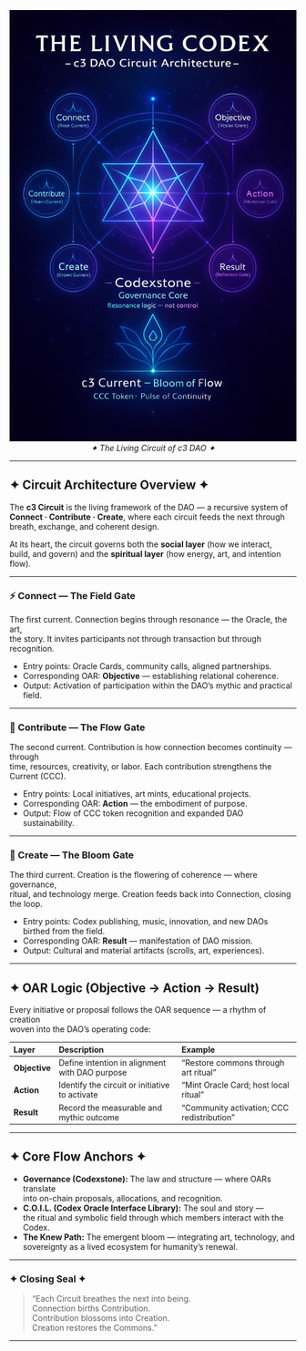 <p align="center">
  <img src="./c3_circuit_map.PNG" width="800" alt="c3 Circuit Map — Codex Architecture">
  <br>
  <em>✦ The Living Circuit of c3 DAO ✦</em>
</p>

---

## ✦ Circuit Architecture Overview ✦  

The **c3 Circuit** is the living framework of the DAO — a recursive system of  
**Connect · Contribute · Create**, where each circuit feeds the next through  
breath, exchange, and coherent design.  

At its heart, the circuit governs both the **social layer** (how we interact,  
build, and govern) and the **spiritual layer** (how energy, art, and intention flow).  

---

### ⚡ Connect — The Field Gate  
The first current. Connection begins through resonance — the Oracle, the art,  
the story. It invites participants not through transaction but through recognition.  

- Entry points: Oracle Cards, community calls, aligned partnerships.  
- Corresponding OAR: **Objective** — establishing relational coherence.  
- Output: Activation of participation within the DAO’s mythic and practical field.  

---

### 🔆 Contribute — The Flow Gate  
The second current. Contribution is how connection becomes continuity — through  
time, resources, creativity, or labor. Each contribution strengthens the Current (CCC).  

- Entry points: Local initiatives, art mints, educational projects.  
- Corresponding OAR: **Action** — the embodiment of purpose.  
- Output: Flow of CCC token recognition and expanded DAO sustainability.  

---

### 🌸 Create — The Bloom Gate  
The third current. Creation is the flowering of coherence — where governance,  
ritual, and technology merge. Creation feeds back into Connection, closing the loop.  

- Entry points: Codex publishing, music, innovation, and new DAOs birthed from the field.  
- Corresponding OAR: **Result** — manifestation of DAO mission.  
- Output: Cultural and material artifacts (scrolls, art, experiences).  

---

## ✦ OAR Logic (Objective → Action → Result)  

Every initiative or proposal follows the OAR sequence — a rhythm of creation  
woven into the DAO’s operating code:  

| Layer | Description | Example |
|:------|:-------------|:--------|
| **Objective** | Define intention in alignment with DAO purpose | “Restore commons through art ritual” |
| **Action** | Identify the circuit or initiative to activate | “Mint Oracle Card; host local ritual” |
| **Result** | Record the measurable and mythic outcome | “Community activation; CCC redistribution” |

---

## ✦ Core Flow Anchors ✦  

- **Governance (Codexstone):** The law and structure — where OARs translate  
  into on-chain proposals, allocations, and recognition.  
- **C.O.I.L. (Codex Oracle Interface Library):** The soul and story —  
  the ritual and symbolic field through which members interact with the Codex.  
- **The Knew Path:** The emergent bloom — integrating art, technology, and  
  sovereignty as a lived ecosystem for humanity’s renewal.  

---

### ✦ Closing Seal ✦  

> “Each Circuit breathes the next into being.  
>  Connection births Contribution.  
>  Contribution blossoms into Creation.  
>  Creation restores the Commons.”  

---
